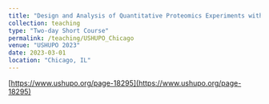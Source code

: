 ```yaml
---
title: "Design and Analysis of Quantitative Proteomics Experiments with TMT Labeling: case studies using FragPipe and MSstatsTMT"
collection: teaching
type: "Two-day Short Course"
permalink: /teaching/USHUPO_Chicago
venue: "USHUPO 2023"
date: 2023-03-01
location: "Chicago, IL"
---
```


[https://www.ushupo.org/page-18295](https://www.ushupo.org/page-18295)

